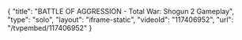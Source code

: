 {
    "title": "BATTLE OF AGGRESSION - Total War: Shogun 2 Gameplay",
    "type": "solo",
    "layout": "iframe-static",
    "videoId": "117406952",
    "url": "\/tvpembed\/117406952"
}